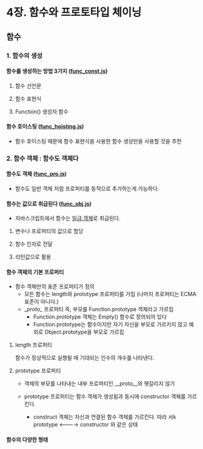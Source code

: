 # 4장. 함수와 프로토타입 체이닝

## 함수

### 1. 함수의 생성

#### 함수를 생성하는 방법 3가지 ([func_const.js]())
1. 함수 선언문

2. 함수 표현식

3.  Function() 생성자 함수

#### 함수 호이스팅 ([func_hoisting.js]())

* 함수 호이스팅 때문에 함수 표현식을 사용한 함수 생성만을 사용할 것을 추천

### 2. 함수 객체 : 함수도 객체다

#### 함수도 객체 ([func_pro.js]())
* 함수도 일반 객체 처럼 프로퍼티를 동적으로 추가하는게 가능하다.

#### 함수는 값으로 취급된다 ([func_obj.js]())
* 자바스크립트에서 함수는 [일급 객체](https://ko.wikipedia.org/wiki/%EC%9D%BC%EA%B8%89_%EA%B0%9D%EC%B2%B4)로 취급된다.

1. 변수나 프로퍼티의 값으로 할당

2. 함수 인자로 전달

3. 리턴값으로 활용

#### 함수 객체의 기본 프로퍼티

* 함수 객체만의 표준 프로퍼티가 정의
     * 모든 함수는 length와 prototype 프로퍼티를 가짐 (나머지 프로퍼티는 ECMA표준이 아니다.)
     * \__proto\__ 프로퍼티 즉, 부모를 Function.prototype 객체라고 가르킴
        * Function.prototype 객체는 Empty() 함수로 정의되어 있다
        * Function.prototype는 함수이지만 자기 자신을 부모로 가르키지 않고 예외로 Object.prototype을 부모로 가르킴

1. length 프로퍼티

    함수가 정상적으로 실행될 때 기대되는 인수의 개수를 나타낸다.

2. prototype 프로퍼티
    
    * 객체의 부모를 나타내는 내부 프로퍼티인 \__proto\__와 헷갈리지 않기
    
    * prototype 프로퍼티는 함수 객체가 생성됨과 동시에 constructor 객체를 가르킨다.
        * construct 객체는 자신과 연결된 함수 객체를 가르킨다.
        따라
        서k
                prototype <----> constructor
          와 같은 상태 
          
#### 함수의 다양한 형태
